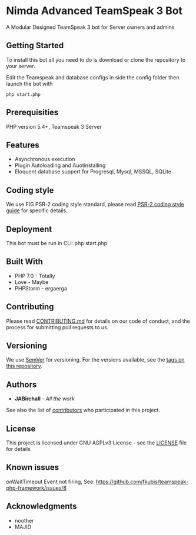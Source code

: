 # Nimda Advanced TeamSpeak 3 Bot

A Modular Designed TeamSpeak 3 bot for Server owners and admins

## Getting Started

To install this bot all you need to do is download or clone the repository to your server.

Edit the Teamspeak and database configs in side the config folder then launch the bot with 
```
php start.php
```


## Prerequisities

PHP version 5.4+, Teamspeak 3 Server

## Features

* Asynchronous execution
* Plugin Autoloading and Auotinstalling
* Eloquent database support for Progresql, Mysql, MSSQL, SQLite

## Coding style

We use FIG PSR-2 coding style standard, please read [PSR-2 coding style guide](https://github.com/php-fig/fig-standards/blob/master/accepted/PSR-2-coding-style-guide.md) for specific details.

## Deployment

This bot must be run in CLI: php start.php

## Built With

* PHP 7.0 - Totally
* Love - Maybe
* PHPStorm - ergaerga

## Contributing

Please read [CONTRIBUTING.md](CONTRIBUTING.md) for details on our code of conduct, and the process for submitting pull requests to us.

## Versioning

We use [SemVer](http://semver.org/) for versioning. For the versions available, see the [tags on this repository](https://github.com/JABirchall/NimdaTS3/project/tags). 

## Authors

* **JABirchall** - *All the work*

See also the list of [contributors](https://github.com/JABirchall/NimdaTS3/graphs/contributors) who participated in this project.

## License

This project is licensed under GNU AGPLv3 License - see the [LICENSE](LICENSE) file for details

## Known issues

onWaitTimeout Event not firing, See: https://github.com/fkubis/teamspeak-php-framework/issues/8

## Acknowledgments

* noother
* MAJID
